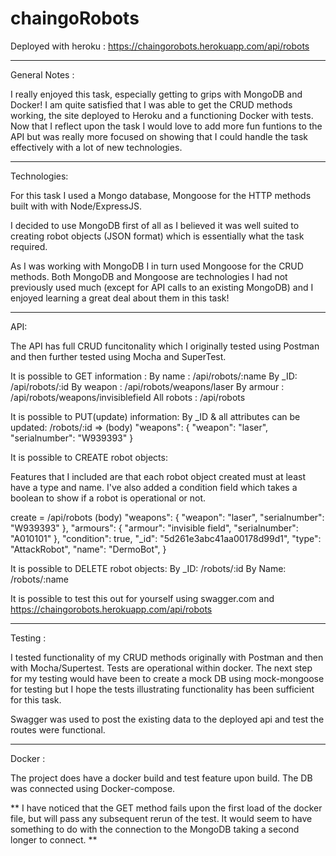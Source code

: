 # chaingoRobots

Deployed with heroku : https://chaingorobots.herokuapp.com/api/robots

 
 *********************
 
 General Notes :
 
 I really enjoyed this task, especially getting to grips with MongoDB and Docker! I am quite satisfied that I was
 able to get the CRUD methods working, the site deployed to Heroku and a functioning Docker with tests. Now that I
 reflect upon the task I would love to add more fun funtions to the API but was really more focused on showing that
 I could handle the task effectively with a lot of new technologies. 
 
 ***********************

Technologies:

For this task I used a Mongo database, Mongoose for the HTTP methods built with with Node/ExpressJS.

I decided to use MongoDB first of all as I believed it was well suited to creating robot objects (JSON format)
which is essentially what the task required.

As I was working with MongoDB I in turn used Mongoose for the CRUD methods. Both MongoDB and Mongoose
are technologies I had not previously used much (except for API calls to an existing MongoDB) and I enjoyed
learning a great deal about them in this task!

***********************

API:

The API has full CRUD funcitonality which I originally tested using Postman and then further tested
using Mocha and SuperTest.

It is possible to GET information :
 By name : /api/robots/:name
 By _ID: /api/robots/:id
 By weapon : /api/robots/weapons/laser
 By armour : /api/robots/weapons/invisiblefield
 All robots : /api/robots
 
 It is possible to PUT(update) information:
 By _ID & all attributes can be updated: /robots/:id => 
 (body)
 "weapons": {
            "weapon": "laser",
            "serialnumber": "W939393"
        }
        
 
 It is possible to CREATE robot objects:
 
 Features that I included are that each robot object created must at least have a type and name.
 I've also added a condition field which takes a boolean to show if a robot is operational or not.
 
 create = /api/robots
 (body)
 "weapons": {
            "weapon": "laser",
            "serialnumber": "W939393"
        },
        "armours": {
            "armour": "invisible field",
            "serialnumber": "A010101"
        },
        "condition": true,
        "_id": "5d261e3abc41aa00178d99d1",
        "type": "AttackRobot",
        "name": "DermoBot",
        }
 
 It is possible to DELETE robot objects:
 By _ID: /robots/:id
 By Name: /robots/:name
 
 It is possible to test this out for yourself using swagger.com and https://chaingorobots.herokuapp.com/api/robots
 
 *****************************
Testing :

I tested functionality of my CRUD methods originally with Postman and then with Mocha/Supertest. Tests are operational within docker.
The next step for my testing would have been to create a mock DB using mock-mongoose for testing but I hope the tests
illustrating functionality has been sufficient for this task.

Swagger was used to post the existing data to the deployed api and test the routes were functional.

*****************************
Docker :

The project does have a docker build and test feature upon build.
The DB was connected using Docker-compose.

** I have noticed that the GET method fails upon the first load of the docker file, but will pass any subsequent rerun of the test.
It would seem to have something to do with the connection to the MongoDB taking a second longer to connect. **
 

 
 
 
 

